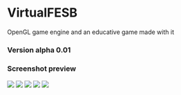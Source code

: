 # VirtualFESB
OpenGL game engine and an educative game made with it
### Version alpha 0.01


### Screenshot preview
<a href="url"><img src="http://i.imgur.com/NCDhNt6.jpg" align="center" border="black"></a>
<a href="url"><img src="http://i.imgur.com/mn3LmJF.jpg" align="center" border="black"></a>
<a href="url"><img src="http://i.imgur.com/KeZoxiy.jpg" align="center" border="black"></a>
<a href="url"><img src="http://i.imgur.com/kQzkWRP.jpg" align="center" border="black"></a>
<a href="url"><img src="http://i.imgur.com/efpC3pv.jpg" align="center" border="black"></a>
